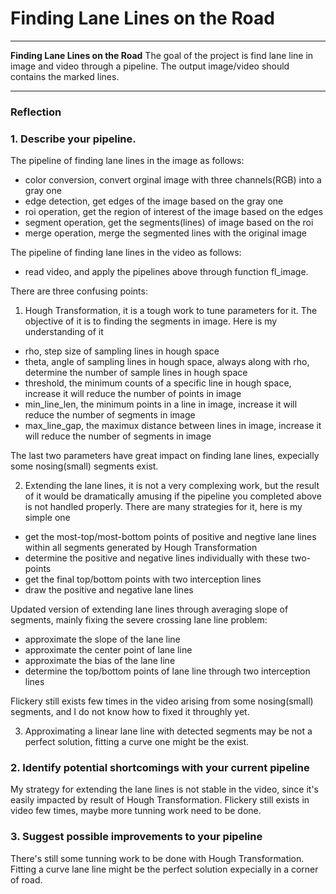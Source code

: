 # **Finding Lane Lines on the Road** 

---

**Finding Lane Lines on the Road**
The goal of the project is find lane line in image and video through a pipeline. The output image/video should contains the marked lines. 

---

### Reflection

### 1. Describe your pipeline. 

The pipeline of finding lane lines in the image as follows:
* color conversion, convert orginal image with three channels(RGB) into a gray one
* edge detection, get edges of the image based on the gray one
* roi operation, get the region of interest of the image based on the edges
* segment operation, get the segments(lines) of image based on the roi
* merge operation, merge the segmented lines with the original image

The pipeline of finding lane lines in the video as follows:
* read video, and apply the pipelines above through function fl_image. 

There are three confusing points:
1. Hough Transformation, it is a tough work to tune parameters for it. The objective of it is to finding the segments in image. Here is my understanding of it


* rho, step size of sampling lines in hough space
* theta, angle of sampling lines in hough space, always along with rho, determine the number of sample lines in hough space
* threshold, the minimum counts of a specific line in hough space, increase it will reduce the number of points in image
* min_line_len, the minimum points in a line in image, increase it will reduce the number of segments in image
* max_line_gap, the maximux distance between lines in image, increase it will reduce the number of segments in image

The last two parameters have great impact on finding lane lines, expecially some nosing(small) segments exist.

2. Extending the lane lines, it is not a very complexing work, but the result of it would be dramatically amusing if the pipeline you completed above is not handled properly. There are many strategies for it, here is my simple one

* get the most-top/most-bottom points of positive and negtive lane lines within all segments generated by Hough Transformation
* determine the positive and negative lines individually with these two-points
* get the final top/bottom points with two interception lines
* draw the positive and negative lane lines

Updated version of extending lane lines through averaging slope of segments, mainly fixing the severe crossing lane line problem:

* approximate the slope of the lane line
* approximate the center point of lane line
* approximate the bias of the lane line
* determine the top/bottom points of lane line through two interception lines

Flickery still exists few times in the video arising from some nosing(small) segments, and I do not know how to fixed it throughly yet. 

3. Approximating a linear lane line with detected segments may be not a perfect solution, fitting a curve one might be the exist.

### 2. Identify potential shortcomings with your current pipeline

My strategy for extending the lane lines is not stable in the video, since it's easily impacted by result of Hough Transformation.
Flickery still exists in video few times, maybe more tunning work need to be done.


### 3. Suggest possible improvements to your pipeline

There's still some tunning work to be done with Hough Transformation. Fitting a curve lane line might be the perfect solution expecially in a corner of road.
